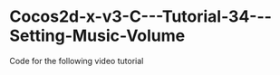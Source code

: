 Cocos2d-x-v3-C---Tutorial-34---Setting-Music-Volume
===================================================

Code for the following video tutorial 
